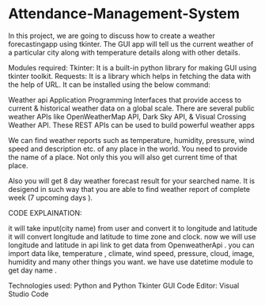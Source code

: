 # Attendance-Management-System
In this project, we are going to discuss how to create a weather forecastingapp using tkinter. The GUI app will tell us the current weather of a particular city along with temperature details along with other details.

Modules required: Tkinter: It is a built-in python library for making GUI using tkinter toolkit. Requests: It is a library which helps in fetching the data with the help of URL. It can be installed using the below command:

Weather api Application Programming Interfaces that provide access to current & historical weather data on a global scale. There are several public weather APIs like OpenWeatherMap API, Dark Sky API, & Visual Crossing Weather API. These REST APIs can be used to build powerful weather apps

We can find weather reports such as temperature, humidity, pressure, wind speed and description etc. of any place in the world. You need to provide the name of a place. Not only this you will also get current time of that place.

Also you will get 8 day weather forecast result for your searched name. It is desigend in such way that you are able to find weather report of complete week (7 upcoming days ).

CODE EXPLAINATION:

it will take input(city name) from user and convert it to longitude and latitude
it will convert longitude and latitude to time zone and clock.
now we will use longitude and latitude in api link to get data from OpenweatherApi .
you can import data like, temperature , climate, wind speed, pressure, cloud, image, humidity and many other things you want.
we have use datetime module to get day name .

Technologies used: Python and Python Tkinter GUI Code Editor: Visual Studio Code
